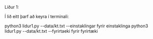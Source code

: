 Liður 1:

Í lið eitt þarf að keyra í terminali: 

python3 lidur1.py --data/kt.txt --einstaklingar fyrir einstaklinga
python3 lidur1.py --data/kt.txt --fyrirtaeki fyrir fyrirtæki
